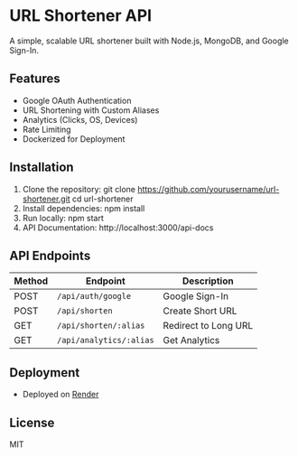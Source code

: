 # URL Shortener API 

A simple, scalable URL shortener built with Node.js, MongoDB, and Google Sign-In.

## Features
- Google OAuth Authentication
- URL Shortening with Custom Aliases
- Analytics (Clicks, OS, Devices)
- Rate Limiting
- Dockerized for Deployment

## Installation
1. Clone the repository: git clone https://github.com/yourusername/url-shortener.git cd url-shortener
2. Install dependencies: npm install
3. Run locally: npm start
4. API Documentation: http://localhost:3000/api-docs


## API Endpoints
| Method | Endpoint                  | Description             |
|--------|---------------------------|-------------------------|
| POST   | `/api/auth/google`        | Google Sign-In         |
| POST   | `/api/shorten`            | Create Short URL       |
| GET    | `/api/shorten/:alias`     | Redirect to Long URL   |
| GET    | `/api/analytics/:alias`   | Get Analytics          |

## Deployment
- Deployed on [Render](https://render.com/)

## License
MIT

